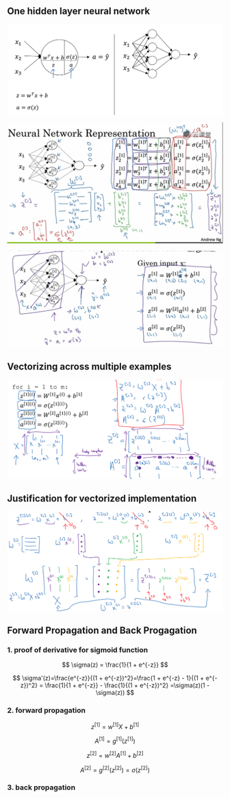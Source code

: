 ## One hidden layer neural network
![](/assets/Snip20180131_28.png)

![](/assets/Snip20180131_29.png)

![](/assets/Snip20180131_31.png)


## Vectorizing across multiple examples

![](/assets/Snip20180131_33.png)

## Justification for vectorized implementation

![](/assets/Snip20180131_34.png)


## Forward Propagation and Back Progagation

### 1. proof of derivative for sigmoid function

$$
\sigma(z) = \frac{1}{1 + e^{-z}}
$$

$$
\sigma'(z)=\frac{e^{-z}}{(1 + e^{-z})^2}=\frac{1 + e^{-z} - 1}{(1 + e^{-z})^2} =
\frac{1}{1 + e^{-z}} - \frac{1}{(1 + e^{-z})^2}
=\sigma(z)(1 - \sigma(z))
$$

### 2. forward propagation

$$z^{[1]} = w^{[1]}X + b^{[1]}$$

$$A^{[1]} = g^{[1]}(z^{[1]})$$

$$z^{[2]} = w^{[2]}A^{[1]} + b^{[2]}$$

$$A^{[2]} = g^{[2]}(z^{[2]}) = \sigma(z^{[2]})$$

### 3. back propagation




